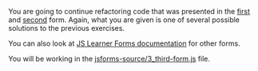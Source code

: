 <!--bl
    (filemeta
        (title "JS Learner Forms &mdash; Third Form")
        (subtitle "The Explanation")
        (authors ["Jason Kerney"])
    )
/bl-->

You are going to continue refactoring code that was presented in the [first](./FIRST-FORM.md) and [second](./SECOND-FORM.md) form. Again, what you are given is one of several possible solutions to the previous exercises.

You can also look at [JS Learner Forms documentation](../FORMS.md) for other forms.

You will be working in the [jsforms-source/3_third-form.js](../jsforms-source/3_third-form.js) file.

<!--bl
    (table-of-contents
        (section-main "./greeter.md")
        (section-main "./sum.md")
        (section-main "./buildVector.md")
        (section-main "./otherForms.md")
    )
/bl-->